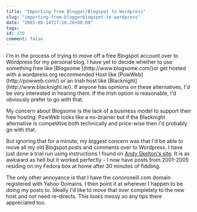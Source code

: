 ```yaml
---
title: "Importing from Blogger/Blogspot to Wordpress"
slug: "importing-from-bloggerblogspot-to-wordpress"
date: "2005-08-14T17:18:26+00:00"
tags:
id: 130
comment: false
---
```


<div style="clear:both;"></div>I'm in the process of trying to move off a free Blogspot account over to Wordpress for my personal blog. I have yet to decide whether to use something free like [Blogsome ](http://www.blogsome.com/)or get hosted with a wordpress.org recommended Host like [PowWeb](http://powweb.com/) or an Irish host like [Blacknight](http://www.blacknight.ie/). If anyone has opinions on these alternatives, I'd be very interested in hearing them. If the Irish option is reasonable, I'd obviously prefer to go with that. 

My concern about Blogsome is the lack of a business model to support their free hosting. PowWeb looks like a no-brainer but if the Blacknight alternative is competitive both technically and price-wise then I'd probably go with that.

But ignoring that for a minute, my biggest concern was that I'd be able to move all my old Blogspot posts and comments over to Wordpress. I have just done a trial run using instructions I found on [Andy Skelton's site](http://catsutorials.catsudon.org/?p=15). It is as awkward as hell but it worked perfectly - I now have posts from 2001-2005 residing on my Fedora box at home after 30 minutes of fiddling.

The only other annoyance is that I have the conoroneill.com domain registered with Yahoo Domains. I then point it at wherever I happen to be doing my posts to. Ideally I'd like to move that over completely to the new host and not need re-directs. This looks messy so any tips there appreciated too.
<div style="clear:both; padding-bottom: 0.25em;"></div>
